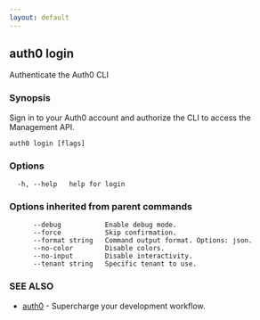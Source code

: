 ```yaml
---
layout: default
---
```

## auth0 login

Authenticate the Auth0 CLI

### Synopsis

Sign in to your Auth0 account and authorize the CLI to access the Management API.

```
auth0 login [flags]
```

### Options

```
  -h, --help   help for login
```

### Options inherited from parent commands

```
      --debug           Enable debug mode.
      --force           Skip confirmation.
      --format string   Command output format. Options: json.
      --no-color        Disable colors.
      --no-input        Disable interactivity.
      --tenant string   Specific tenant to use.
```

### SEE ALSO

* [auth0](/auth0-cli/)	 - Supercharge your development workflow.

